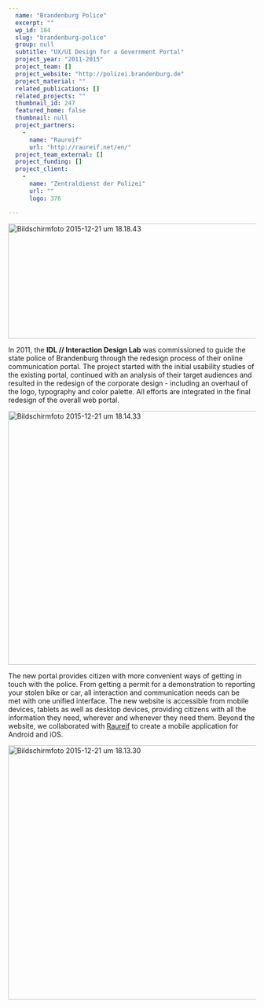 ```yaml
---
  name: "Brandenburg Police"
  excerpt: ""
  wp_id: 184
  slug: "brandenburg-police"
  group: null
  subtitle: "UX/UI Design for a Government Portal"
  project_year: "2011-2015"
  project_team: []
  project_website: "http://polizei.brandenburg.de"
  project_material: ""
  related_publications: []
  related_projects: ""
  thumbnail_id: 247
  featured_home: false
  thumbnail: null
  project_partners: 
    - 
      name: "Raureif"
      url: "http://raureif.net/en/"
  project_team_external: []
  project_funding: []
  project_client: 
    - 
      name: "Zentraldienst der Polizei"
      url: ""
      logo: 376

---
```

<a href="http://dev.jorditost.com/idl/wp-content/uploads/2015/11/Bildschirmfoto-2015-12-21-um-18.18.43.png"><img class="alignnone wp-image-248 size-content-image" src="http://dev.jorditost.com/idl/wp-content/uploads/2015/11/Bildschirmfoto-2015-12-21-um-18.18.43-660x234.png" alt="Bildschirmfoto 2015-12-21 um 18.18.43" width="660" height="234" /></a>

In 2011, the <strong>IDL // Interaction Design Lab</strong> was commissioned to guide the state police of Brandenburg through the redesign process of their online communication portal. The project started with the initial usability studies of the existing portal, continued with an analysis of their target audiences and resulted in the redesign of the corporate design - including an overhaul of the logo, typography and color palette. All efforts are integrated in the final redesign of the overall web portal.

<a href="http://dev.jorditost.com/idl/wp-content/uploads/2015/11/Bildschirmfoto-2015-12-21-um-18.14.33.png"><img class="alignnone wp-image-245 size-content-image" src="http://dev.jorditost.com/idl/wp-content/uploads/2015/11/Bildschirmfoto-2015-12-21-um-18.14.33-660x516.png" alt="Bildschirmfoto 2015-12-21 um 18.14.33" width="660" height="516" /></a>

The new portal provides citizen with more convenient ways of getting in touch with the police. From getting a permit for a demonstration to reporting your stolen bike or car, all interaction and communication needs can be met with one unified interface. The new website is accessible from mobile devices, tablets as well as desktop devices, providing citizens with all the information they need, wherever and whenever they need them. Beyond the website, we collaborated with <a href="http://raureif.net/en/">Raureif</a> to create a mobile application for Android and iOS.

<a href="http://dev.jorditost.com/idl/wp-content/uploads/2015/11/Bildschirmfoto-2015-12-21-um-18.13.30.png"><img class="alignnone wp-image-246 size-content-image" src="http://dev.jorditost.com/idl/wp-content/uploads/2015/11/Bildschirmfoto-2015-12-21-um-18.13.30-660x517.png" alt="Bildschirmfoto 2015-12-21 um 18.13.30" width="660" height="517" /></a>